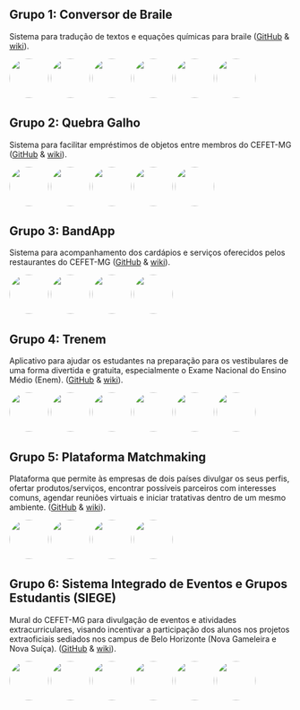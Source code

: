 
## Grupo 1: Conversor de Braile

<p style="">
Sistema para tradução de textos e equações químicas para braile (<a href="https://github.com/cefetmg-2022-psi-g1">GitHub</a> & <a href="https://github.com/cefetmg-2022-psi-g1/wiki/wiki">wiki</a>).
</p> 

[<img src="https://avatars.githubusercontent.com/u/52456827?v=4" width="70" style="border-radius: 50%">](https://github.com/ArthurG12)
[<img src="https://avatars.githubusercontent.com/u/63165906?v=4" width="70" style="border-radius: 50%">](https://github.com/AlvarengaGustavo)
[<img src="https://avatars.githubusercontent.com/u/72227382?v=4" width="70" style="border-radius: 50%">](https://github.com/Quaquaresma)
[<img src="https://avatars.githubusercontent.com/u/63885146?v=4" width="70" style="border-radius: 50%">](https://github.com/StaryLu)
[<img src="https://avatars.githubusercontent.com/u/56508430?v=4" width="70" style="border-radius: 50%">](https://github.com/OlsonAkin)
[<img src="https://avatars.githubusercontent.com/u/70491757?v=4" width="70" style="border-radius: 50%">](https://github.com/tainaqd)

## Grupo 2: Quebra Galho

<p style="">
Sistema para facilitar empréstimos de objetos entre membros do CEFET-MG (<a href="https://github.com/cefetmg-2022-psi-g2">GitHub</a> & <a href="https://github.com/cefetmg-2022-psi-g2/wiki/wiki">wiki</a>).
</p> 

[<img src="https://avatars.githubusercontent.com/u/65327304?v=4" width="70" style="border-radius: 50%">](https://github.com/lebraga1)
[<img src="https://avatars.githubusercontent.com/u/70580788?v=4" width="70" style="border-radius: 50%">](https://github.com/LuisBrescia)
[<img src="https://avatars.githubusercontent.com/u/79534453?v=4" width="70" style="border-radius: 50%">](https://github.com/luizfernando103)
[<img src="https://avatars.githubusercontent.com/u/47260061?v=4" width="70" style="border-radius: 50%">](https://github.com/marcosazevedo2112)
[<img src="https://avatars.githubusercontent.com/u/63727320?v=4" width="70" style="border-radius: 50%">](https://github.com/VitorExl)

## Grupo 3: BandApp

<p style="">
Sistema para acompanhamento dos cardápios e serviços oferecidos pelos restaurantes do CEFET-MG (<a href="https://github.com/cefetmg-2022-psi-g3">GitHub</a> & <a href="https://github.com/cefetmg-2022-psi-g3/wiki/wiki">wiki</a>).
</p> 

[<img src="https://avatars.githubusercontent.com/u/51381335?v=4" width="70" style="border-radius: 50%">](https://github.com/GChavesR )
[<img src="https://avatars.githubusercontent.com/u/57259356?v=4" width="70" style="border-radius: 50%">](https://github.com/lucasgpm)
[<img src="https://avatars.githubusercontent.com/u/49000417?v=4" width="70" style="border-radius: 50%">](https://github.com/PedroYagi)
[<img src="https://avatars.githubusercontent.com/u/38667471?v=4" width="70" style="border-radius: 50%">](https://github.com/YuriEstevaoSales)

## Grupo 4: Trenem

<p style="">
Aplicativo para ajudar os estudantes na preparação para os vestibulares de uma forma divertida e gratuita, especialmente o Exame Nacional do Ensino Médio (Enem).  (<a href="https://github.com/cefetmg-2022-psi-g4">GitHub</a> & <a href="https://github.com/cefetmg-2022-psi-g4/trenem-wiki/wiki">wiki</a>).
</p> 

[<img src="https://avatars.githubusercontent.com/u/69865140?v=4" width="70" style="border-radius: 50%">](https://github.com/EnzoBraz)
[<img src="https://avatars.githubusercontent.com/u/67638212?v=4" width="70" style="border-radius: 50%">](https://github.com/guimaguima)
[<img src="https://avatars.githubusercontent.com/u/63599233?v=4" width="70" style="border-radius: 50%">](https://github.com/perchuts)
[<img src="https://avatars.githubusercontent.com/u/70550310?v=4" width="70" style="border-radius: 50%">](https://github.com/helioantunes)
[<img src="https://avatars.githubusercontent.com/u/70524677?v=4" width="70" style="border-radius: 50%">](https://github.com/joaovitorfod4)
[<img src="https://avatars.githubusercontent.com/u/69908477?v=4" width="70" style="border-radius: 50%">](https://github.com/GastonZinhow)

## Grupo 5: Plataforma Matchmaking

<p style="">
Plataforma que permite às empresas de dois países divulgar os seus perfis, ofertar produtos/serviços, encontrar possíveis parceiros com interesses comuns, agendar reuniões virtuais e iniciar tratativas dentro de um mesmo ambiente.  (<a href="https://github.com/cefetmg-2022-psi-g005">GitHub</a> & <a href="https://github.com/cefetmg-2022-psi-g005/wiki/wiki">wiki</a>).
</p> 

[<img src="https://avatars.githubusercontent.com/u/69595422?v=4" width="70" style="border-radius: 50%">](https://github.com/Agatha-Thalita)
[<img src="https://avatars.githubusercontent.com/u/69879660?v=4" width="70" style="border-radius: 50%">](https://github.com/Baianinho)
[<img src="https://avatars.githubusercontent.com/u/70493951?v=4" width="70" style="border-radius: 50%">](https://github.com/evelynlaura)
[<img src="https://avatars.githubusercontent.com/u/61943216?v=4" width="70" style="border-radius: 50%">](https://github.com/layla-dferreira)

## Grupo 6: Sistema Integrado de Eventos e Grupos Estudantis (SIEGE)

<p style="">
Mural do CEFET-MG para divulgação de eventos e atividades extracurriculares, visando incentivar a participação dos alunos nos projetos extraoficiais sediados nos campus de Belo Horizonte (Nova Gameleira e Nova Suíça).  (<a href="https://github.com/cefetmg-2022-psi-g6">GitHub</a> & <a href="https://github.com/cefetmg-2022-psi-g6/wiki/wiki">wiki</a>).
</p> 

[<img src="https://avatars.githubusercontent.com/u/50997100?v=4" width="70" style="border-radius: 50%">](https://github.com/srcgab)
[<img src="https://avatars.githubusercontent.com/u/72109696?v=4" width="70" style="border-radius: 50%">](https://github.com/Baumora)
[<img src="https://avatars.githubusercontent.com/u/69938310?v=4" width="70" style="border-radius: 50%">](https://github.com/malicearia)
[<img src="https://avatars.githubusercontent.com/u/69879585?v=4" width="70" style="border-radius: 50%">](https://github.com/augusto-rich)
[<img src="https://avatars.githubusercontent.com/u/69982391?v=4" width="70" style="border-radius: 50%">](https://github.com/thiagoiulli)
[<img src="https://avatars.githubusercontent.com/u/70334871?v=4" width="70" style="border-radius: 50%">](https://github.com/victorschneider)




